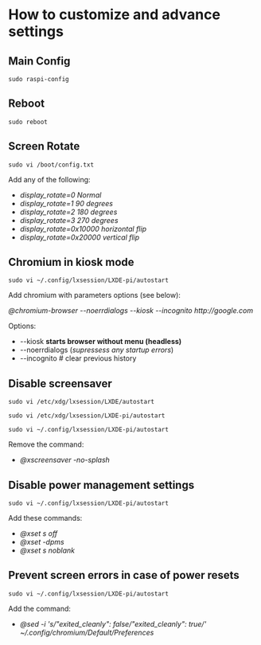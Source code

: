 # How to customize and advance settings

## Main Config
`sudo raspi-config`

## Reboot
`sudo reboot`

## Screen Rotate
`sudo vi /boot/config.txt`

Add any of the following:
* _display_rotate=0 Normal_
* _display_rotate=1 90 degrees_
* _display_rotate=2 180 degrees_
* _display_rotate=3 270 degrees_
* _display_rotate=0x10000 horizontal flip_
* _display_rotate=0x20000 vertical flip_

## Chromium in kiosk mode
`sudo vi ~/.config/lxsession/LXDE-pi/autostart`

Add chromium with parameters options (see below):

_@chromium-browser --noerrdialogs --kiosk --incognito http://google.com_

Options:
* --kiosk **starts browser without menu (headless)**
* --noerrdialogs (*supressess any startup errors*)
* --incognito     # clear previous history
 
## Disable screensaver
`sudo vi /etc/xdg/lxsession/LXDE/autostart`

`sudo vi /etc/xdg/lxsession/LXDE-pi/autostart`

`sudo vi ~/.config/lxsession/LXDE-pi/autostart`

Remove the command:
* _@xscreensaver -no-splash_

## Disable power management settings
`sudo vi ~/.config/lxsession/LXDE-pi/autostart`

Add these commands:
* _@xset s off_
* _@xset -dpms_
* _@xset s noblank_
 

## Prevent screen errors in case of power resets
`sudo vi ~/.config/lxsession/LXDE-pi/autostart`

Add the command:
* _@sed -i 's/"exited_cleanly": false/"exited_cleanly": true/' ~/.config/chromium/Default/Preferences_
